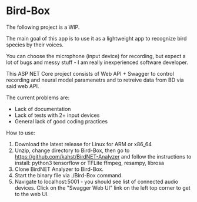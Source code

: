 # Bird-Box

The following project is a WIP. 

The main goal of this app is to use it as a lightweight app to recognize bird species by their voices.

You can choose the microphone (input device) for recording, but expect a lot of bugs and messy stuff - I am really inexperienced software developer.

This ASP NET Core project consists of Web API + Swagger to control recording and neural model paramenetrs and to retreive data from BD via said web API. 

The current problems are:
- Lack of documentation
- Lack of tests with 2+ input devices
- General lack of good coding practices

How to use:

1. Download the latest release for Linux for ARM or x86_64
2. Unzip, change directory to Bird-Box, then go to https://github.com/kahst/BirdNET-Analyzer and follow the instructions to install:
   python3
   tensorflow or TFLite
   ffmpeg, resampy, librosa
3. Clone BirdNET Analyzer to Bird-Box.
4. Start the binary file via ./Bird-Box command.
5. Navigate to localhost:5001 - you should see list of connected audio devices. Click on the "Swagger Web UI" link on the left top corner to get to the web UI.